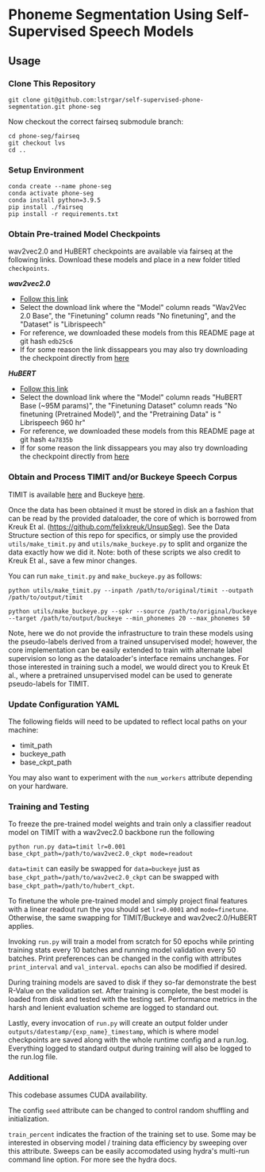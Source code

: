 # Phoneme Segmentation Using Self-Supervised Speech Models

## Usage

### Clone This Repository

`git clone git@github.com:lstrgar/self-supervised-phone-segmentation.git phone-seg`

Now checkout the correct fairseq submodule branch: 

```
cd phone-seg/fairseq
git checkout lvs
cd ..
```

### Setup Environment
```
conda create --name phone-seg
conda activate phone-seg
conda install python=3.9.5
pip install ./fairseq
pip install -r requirements.txt
```

### Obtain Pre-trained Model Checkpoints
wav2vec2.0 and HuBERT checkpoints are available via fairseq at the following links. Download these models and place in a new folder titled `checkpoints`. 

***wav2vec2.0***
- [Follow this link](https://github.com/facebookresearch/fairseq/blob/main/examples/wav2vec/README.md#pre-trained-models)
- Select the download link where the "Model" column reads "Wav2Vec 2.0 Base", the "Finetuning" column reads "No finetuning", and the "Dataset" is "Librispeech"
- For reference, we downloaded these models from this README page at git hash `edb25c6`
- If for some reason the link dissappears you may also try downloading the checkpoint directly from [here](https://dl.fbaipublicfiles.com/fairseq/wav2vec/wav2vec_small.pt)

***HuBERT***
- [Follow this link](https://github.com/facebookresearch/fairseq/blob/main/examples/hubert/README.md#pre-trained-and-fine-tuned-asr-models)
- Select the download link where the "Model" column reads "HuBERT Base (~95M params)", the "Finetuning Dataset" column reads "No finetuning (Pretrained Model)", and the "Pretraining Data" is "	Librispeech 960 hr"
- For reference, we downloaded these models from this README page at git hash `4a7835b`
- If for some reason the link dissappears you may also try downloading the checkpoint directly from [here](https://dl.fbaipublicfiles.com/hubert/hubert_base_ls960.pt)

### Obtain and Process TIMIT and/or Buckeye Speech Corpus

TIMIT is available [here](https://catalog.ldc.upenn.edu/LDC93S1) and Buckeye [here](https://buckeyecorpus.osu.edu/). 

Once the data has been obtained it must be stored in disk an a fashion that can be read by the provided dataloader, the core of which is borrowed from Kreuk Et al. (https://github.com/felixkreuk/UnsupSeg). See the Data Structure section of this repo for specifics, or simply use the provided `utils/make_timit.py` and `utils/make_buckeye.py` to split and organize the data exactly how we did it. Note: both of these scripts we also credit to Kreuk Et al., save a few minor changes. 

You can run `make_timit.py` and `make_buckeye.py` as follows:

`python utils/make_timit.py --inpath /path/to/original/timit --outpath /path/to/output/timit`

`python utils/make_buckeye.py --spkr --source /path/to/original/buckeye --target /path/to/output/buckeye --min_phonemes 20 --max_phonemes 50`

Note, here we do not provide the infrastructure to train these models using the pseudo-labels derived from a trained unsupervised model; however, the core implementation can be easily extended to train with alternate label supervision so long as the dataloader's interface remains unchanges. For those interested in training such a model, we would direct you to Kreuk Et al., where a pretrained unsupervised model can be used to generate pseudo-labels for TIMIT. 

### Update Configuration YAML

The following fields will need to be updated to reflect local paths on your machine:

- timit_path
- buckeye_path
- base_ckpt_path

You may also want to experiment with the `num_workers` attribute depending on your hardware. 

### Training and Testing

To freeze the pre-trained model weights and train only a classifier readout model on TIMIT with a wav2vec2.0 backbone run the following
 
`python run.py data=timit lr=0.001 base_ckpt_path=/path/to/wav2vec2.0_ckpt mode=readout`

`data=timit` can easily be swapped for `data=buckeye` just as `base_ckpt_path=/path/to/wav2vec2.0_ckpt` can be swapped with `base_ckpt_path=/path/to/hubert_ckpt`. 

To finetune the whole pre-trained model and simply project final features with a linear readout run the you should set `lr=0.0001` and `mode=finetune`. Otherwise, the same swapping for TIMIT/Buckeye and wav2vec2.0/HuBERT applies. 

Invoking `run.py` will train a model from scratch for 50 epochs while printing training stats every 10 batches and running model validation every 50 batches. Print preferences can be changed in the config with attributes `print_interval` and `val_interval`. `epochs` can also be modified if desired.

During training models are saved to disk if they so-far demonstrate the best R-Value on the validation set. After training is complete, the best model is loaded from disk and tested with the testing set. Performance metrics in the harsh and lenient evaluation scheme are logged to standard out. 

Lastly, every invocation of `run.py` will create an output folder under `outputs/datestamp/{exp_name}_timestamp`, which is where model checkpoints are saved along with the whole runtime config and a run.log. Everything logged to standard output during training will also be logged to the run.log file. 

### Additional

This codebase assumes CUDA availability.

The config `seed` attribute can be changed to control random shuffling and initialization. 

`train_percent` indicates the fraction of the training set to use. Some may be interested in observing model / training data efficiency by sweeping over this attribute. Sweeps can be easily accomodated using hydra's multi-run command line option. For more see the hydra docs. 
